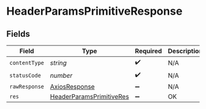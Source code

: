 # HeaderParamsPrimitiveResponse


## Fields

| Field                                                                           | Type                                                                            | Required                                                                        | Description                                                                     |
| ------------------------------------------------------------------------------- | ------------------------------------------------------------------------------- | ------------------------------------------------------------------------------- | ------------------------------------------------------------------------------- |
| `contentType`                                                                   | *string*                                                                        | :heavy_check_mark:                                                              | N/A                                                                             |
| `statusCode`                                                                    | *number*                                                                        | :heavy_check_mark:                                                              | N/A                                                                             |
| `rawResponse`                                                                   | [AxiosResponse](https://axios-http.com/docs/res_schema)                         | :heavy_minus_sign:                                                              | N/A                                                                             |
| `res`                                                                           | [HeaderParamsPrimitiveRes](../../models/operations/headerparamsprimitiveres.md) | :heavy_minus_sign:                                                              | OK                                                                              |
